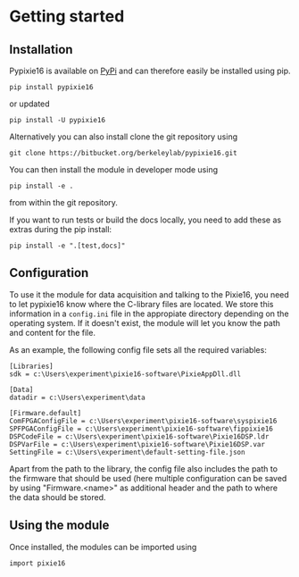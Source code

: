 # Getting started

## Installation

Pypixie16 is available on [PyPi](https://pypi.org/project/pypixie16/)
and can therefore easily be installed using pip.

```
pip install pypixie16
```

or updated

```
pip install -U pypixie16
```


Alternatively you can also install clone the git repository using
```
git clone https://bitbucket.org/berkeleylab/pypixie16.git
```

You can then install the module in developer mode using
```
pip install -e .
```
from within the git repository.

If you want to run tests or build the docs locally, you need to add
these as extras during the pip install:
```
pip install -e ".[test,docs]"
```


## Configuration

To use it the module for data acquisition and talking to the Pixie16,
you need to let pypixie16 know where the C-library files are
located. We store this information in a `config.ini` file in the
appropiate directory depending on the operating system. If it doesn't
exist, the module will let you know the path and content for the file.

As an example, the following config file sets all the required variables:
```
[Libraries]
sdk = c:\Users\experiment\pixie16-software\PixieAppDll.dll

[Data]
datadir = c:\Users\experiment\data

[Firmware.default]
ComFPGAConfigFile = c:\Users\experiment\pixie16-software\syspixie16
SPFPGAConfigFile = c:\Users\experiment\pixie16-software\fippixie16
DSPCodeFile = c:\Users\experiment\pixie16-software\Pixie16DSP.ldr
DSPVarFile = c:\Users\experiment\pixie16-software\Pixie16DSP.var
SettingFile = c:\Users\experiment\default-setting-file.json
```

Apart from the path to the library, the config file also includes the
path to the firmware that should be used (here multiple configuration
can be saved by using "Firmware.\<name\>" as additional header and the
path to where the data should be stored.

## Using the module

Once installed, the modules can be imported using
```
import pixie16
```
